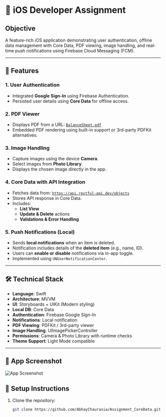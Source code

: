 # 📱 iOS Developer Assignment

## Objective

A feature-rich iOS application demonstrating user authentication, offline data management with Core Data, PDF viewing, image handling, and real-time push notifications using Firebase Cloud Messaging (FCM).

---

## 🔐 Features

### 1. User Authentication
- Integrated **Google Sign-In** using Firebase Authentication.
- Persisted user details using **Core Data** for offline access.

### 2. PDF Viewer
- Displays PDF from a URL:
  [`BalanceSheet.pdf`](https://fssservices.bookxpert.co/GeneratedPDF/Companies/nadc/2024-2025/BalanceSheet.pdf)
- Embedded PDF rendering using built-in support or 3rd-party PDFKit alternatives.

### 3. Image Handling
- Capture images using the device **Camera**.
- Select images from **Photo Library**.
- Displays the chosen image directly in the app.

### 4. Core Data with API Integration
- Fetches data from: [`https://api.restful-api.dev/objects`](https://api.restful-api.dev/objects)
- Stores API response in Core Data.
- Includes:
  - **List View**
  - **Update & Delete** actions
  - **Validations & Error Handling**

### 5. Push Notifications (Local)

- Sends **local notifications** when an item is deleted.
- Notification includes details of the **deleted item** (e.g., name, ID).
- Users can **enable or disable** notifications via in-app toggle.
- Implemented using `UNUserNotificationCenter`.


---

## 🛠 Technical Stack

- **Language**: Swift
- **Architecture**: MVVM
- **UI**: Storyboards + UIKit (Modern styling)
- **Local DB**: Core Data
- **Authentication**: Firebase Google Sign-In
- **Notifications**: Local notification 
- **PDF Viewing**: PDFKit / 3rd-party viewer
- **Image Handling**: UIImagePickerController
- **Permissions**: Camera & Photo Library with runtime checks
- **Theme Support**: Light Mode compatible

---

 

## 📸 App Screenshot

![App Screenshot](https://github.com/user-attachments/assets/7c2c3344-54db-4efd-9e55-c20707efb119)


## 🔧 Setup Instructions

1. Clone the repository:
   ```bash
   git clone https://github.com/AbhayChaurasia/Assignment_CoreData.git
